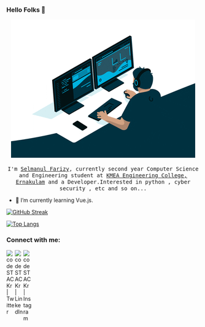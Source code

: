 ### Hello Folks 👋

 <p align="center">
 <img src = "giphy.gif">
  <br /><br />
  <samp>
    I'm <a href="https://www.linkedin.com/in/selman-fariz-bb8390229/">Selmanul Farizy</a>, currently second year Computer Science and Engineering student at <a     href="http://www.kmeacollege.ac.in/">KMEA Engineering College, Ernakulam</a> and a Developer.Interested in python , cyber security , etc and so on...
     </samp>
</p> 

- 🌱 I’m currently learning Vue.js. 

[![GitHub Streak](https://github-readme-streak-stats.herokuapp.com?user=selmanfariz18&theme=dark&hide_border=true&border_radius=6.5&date_format=j%20M%5B%20Y%5D)](https://git.io/streak-stats)



[![Top Langs](https://github-readme-stats.vercel.app/api/top-langs/?username=selmanfariz18)](https://github.com/anuraghazra/github-readme-stats)




### Connect with me:


[<img align="left" alt="codeSTACKr | Twitter" width="22px" src="https://cdn.jsdelivr.net/npm/simple-icons@v3/icons/twitter.svg" />][twitter]
[<img align="left" alt="codeSTACKr | LinkedIn" width="22px" src="https://cdn.jsdelivr.net/npm/simple-icons@v3/icons/linkedin.svg" />][linkedin]
[<img align="left" alt="codeSTACKr | Instagram" width="22px" src="https://cdn.jsdelivr.net/npm/simple-icons@v3/icons/instagram.svg" />][instagram]


[twitter]: https://twitter.com/Selmanulfarizy
[instagram]: https://www.instagram.com/fariz.deb/
[linkedin]: https://www.linkedin.com/in/selmanfariz18/
